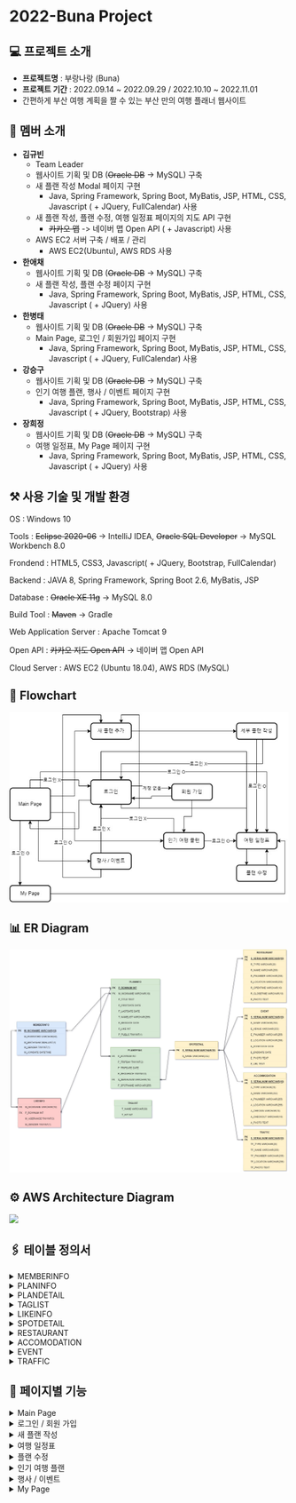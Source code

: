 # 2022-Buna Project

## 💻 프로젝트 소개
- **프로젝트명** : 부랑나랑 (Buna)
- **프로젝트 기간** : 2022.09.14 ~ 2022.09.29 / 2022.10.10 ~ 2022.11.01
- 간편하게 부산 여행 계획을 짤 수 있는 부산 만의 여행 플래너 웹사이트

## 👀 멤버 소개
- **김규빈**
	- Team Leader
	- 웹사이트 기획 및 DB (~~Oracle DB~~ -> MySQL) 구축
	- 새 플랜 작성 Modal 페이지 구현
		- Java, Spring Framework, Spring Boot, MyBatis, JSP, HTML, CSS, Javascript ( + JQuery, FullCalendar) 사용
	- 새 플랜 작성, 플랜 수정, 여행 일정표 페이지의 지도 API 구현
		- ~~카카오 맵~~ -> 네이버 맵 Open API ( + Javascript) 사용
	- AWS EC2 서버 구축 / 배포 / 관리
	    - AWS EC2(Ubuntu), AWS RDS 사용
- **한애채**
	- 웹사이트 기획 및 DB (~~Oracle DB~~ -> MySQL) 구축
	- 새 플랜 작성, 플랜 수정 페이지 구현
		- Java, Spring Framework, Spring Boot, MyBatis, JSP, HTML, CSS, Javascript ( + JQuery) 사용 
- **한병태**
	- 웹사이트 기획 및 DB (~~Oracle DB~~ -> MySQL) 구축
	- Main Page, 로그인 / 회원가입 페이지 구현
		-  Java, Spring Framework, Spring Boot, MyBatis, JSP, HTML, CSS, Javascript ( + JQuery, FullCalendar) 사용
- **강승구**
	-  웹사이트 기획 및 DB (~~Oracle DB~~ -> MySQL) 구축
	-  인기 여행 플랜, 행사 / 이벤트 페이지 구현
		-  Java, Spring Framework, Spring Boot, MyBatis, JSP, HTML, CSS, Javascript ( + JQuery, Bootstrap) 사용
- **장희정**
	- 웹사이트 기획 및 DB (~~Oracle DB~~ -> MySQL) 구축
	- 여행 일정표, My Page 페이지 구현
		-  Java, Spring Framework, Spring Boot, MyBatis, JSP, HTML, CSS, Javascript ( + JQuery) 사용

## ⚒ 사용 기술 및 개발 환경
OS : Windows 10

Tools : ~~Eclipse 2020-06~~ -> IntelliJ IDEA, ~~Oracle SQL Developer~~ -> MySQL Workbench 8.0

Frondend : HTML5, CSS3, Javascript( + JQuery, Bootstrap, FullCalendar)

Backend : JAVA 8, Spring Framework, Spring Boot 2.6, MyBatis, JSP

Database : ~~Oracle XE 11g~~ -> MySQL 8.0

Build Tool : ~~Maven~~ -> Gradle

Web Application Server : Apache Tomcat 9

Open API : ~~카카오 지도 Open API~~ -> 네이버 맵 Open API

Cloud Server : AWS EC2 (Ubuntu 18.04), AWS RDS (MySQL)

## 📐 Flowchart
<img src="./images/flowchart.jpg">

## 📊 ER Diagram
<img src="./images/erd.jpg">

## ⚙️ AWS Architecture Diagram
<img src="./images/aws.jpg">

## 🖇 테이블 정의서
<details>
<summary>MEMBERINFO</summary>
<div markdown="1">
<img src="./images/table1.JPG">
</div>
</details>
<details>
<summary>PLANINFO</summary>
<div markdown="1">
<img src="./images/table2.JPG">
</div>
</details>
<details>
<summary>PLANDETAIL</summary>
<div markdown="1">
<img src="./images/table3.JPG">
</div>
</details>
<details>
<summary>TAGLIST</summary>
<div markdown="1">
<img src="./images/table4.JPG">
</div>
</details>
<details>
<summary>LIKEINFO</summary>
<div markdown="1">
<img src="./images/table9.JPG">
</div>
</details>
<details>
<summary>SPOTDETAIL</summary>
<div markdown="1">
<img src="./images/table5.JPG">
</div>
</details>
<details>
<summary>RESTAURANT</summary>
<div markdown="1">
<img src="./images/table6.JPG">
</div>
</details>
<details>
<summary>ACCOMODATION</summary>
<div markdown="1">
<img src="./images/table8.JPG">
</div>
</details>
<details>
<summary>EVENT</summary>
<div markdown="1">
<img src="./images/table7.JPG">
</div>
</details>
<details>
<summary>TRAFFIC</summary>
<div markdown="1">
<img src="./images/table10.JPG">
</div>
</details>

## 📑 페이지별 기능
<details>
<summary>Main Page</summary>
<div markdown="1">
<img src="./images/mainpage.jpg">
<p>▣ 로그인한 회원이 이미 작성한 플랜이 있을 경우, 여행일까지의 D-Day를 표시</p>
<p>▣ 여행 혼잡도 캘린더를 이용해 상대적으로 여유로운 여행 날짜 선택을 도움</p>
<p>▶ 날짜별 모든 회원의 플랜 수를 이용해 기준별로 세 가지 색상으로 표시</p>
</div>
</details>
<details>
<summary>로그인 / 회원 가입</summary>
<div markdown="1">
<img src="./images/login.jpg"><img src="./images/signup.jpg">
</div>
</details>
<details>
<summary>새 플랜 작성</summary>
<div markdown="1">
<img src="./images/newplan2.jpg"><img src="./images/newplan1.jpg">
<p>▣ 원하는 여행 날짜를 드래그하면 날짜 입력란에 자동으로 입력</p>
<p>▣ 추천 태그를 이용한 간편한 태그 추가 가능</p>
<p>▣ 부산의 교통, 숙소, 맛집, 행사 등을 클릭만으로 편리한 플랜 작성 가능</p>
<p>▣ 일자별로 장소 추가, 삭제 가능</p>
<p>▣ 장소 간의 순서 변경 가능</p>
<p>▣ 원하는 장소 검색 가능</p>
<p>▣ 장소를 선택하면 지도에 마커가 찍히면서 장소 간의 경로를 제공해 대략적인 이동 거리 파악 가능</p>
<p>▣ 작성 완료 시 인기 공유 플랜 페이지에 공개 여부 확인 후 자동 등록</p>
</div>
</details>
<details>
<summary>여행 일정표</summary>
<div markdown="1">
<img src="./images/detail.jpg">
<p>▣ 플랜 작성 결과 를 일자별로 도식화하여 한 눈에 볼 수 있게 표시</p>
<p>▣ 인기 공유 플랜에서 선택된 일정의 경우 내 플랜으로 가져오기 기능 활성화</p>
<p>▣ 선택한 플랜 장소들의 최종 경로를 지도에 표시</p>
<p>▣ 추천 기능을 통해 인기 공유 플랜의 순위에 반영</p>
</div>
</details>
<details>
<summary>플랜 수정</summary>
<div markdown="1">
<img src="./images/editplan1.jpg"><img src="./images/editplan2.jpg">
<p>▣ 작성된 플랜 수정 가능</p>
<p>▣ 이미 등록된 장소의 경로를 미리 표시</p>
<p>▣ 날짜를 수정할 경우 장소가 바뀔 확률이 높기 때문에 등록된 장소를 전체 삭제하여 선택의 편의성 제공</p>
</div>
</details>
<details>
<summary>인기 여행 플랜</summary>
<div markdown="1">
<img src="./images/bestplan.jpg">
<p>▣ 추천 수가 높은 TOP 3 여행 플랜을 상단에 표시</p>
<p>▣ 회원이 등록한 플랜들을 리스트화하여 표시</p>
<p>▣ 인기 등록 태그별, 추천 수별 플랜 조회 가능</p>
<p>▣ 인기 있는 플랜을 선택해 내 플랜으로 커스터 마이징 가능</p>
</div>
</details>
<details>
<summary>행사 / 이벤트</summary>
<div markdown="1">
<img src="./images/event.jpg">
<p>▣ 부산에서 열리는 행사들을 월별로 조회 가능</p>
<p>▣ 행사 사진을 클릭할 경우 행사별 공식 사이트로 이동</p>
<p>▣ 내 플랜에 추가 버튼을 클릭 시 새 플랜 작성 페이지로 넘어가 행사를 기준으로 플랜을 작성할 수 있도록 유도</p>
</div>
</details><details>
<summary>My Page</summary>
<div markdown="1">
<img src="./images/mypage1.jpg"><img src="./images/mypage2.jpg">
<p>▣ 자신이 쓴 플랜 목록 조회 가능</p>
<p>▣ 자세히 보기 버튼을 통해 여행 일정표 페이지로 넘어가 자세한 플랜 정보 열람 가능</p>
<p>▣ 일정 공개 / 비공개 버튼을 통해 인기 여행 플랜 리스트에 공개 여부 설정 가능</p>
<p>▣ 등록한 일정 삭제 가능</p>
<p>▣ 회원 정보 수정 및 회원 탈퇴 가능</p>
</div>
</details>
